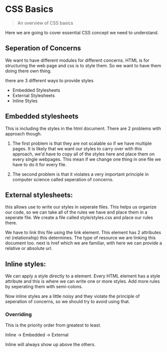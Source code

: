 # CSS Basics

> An overview of CSS basics

Here we are going to cover essential CSS concept we need to understand.

## Seperation of Concerns

We want to have different modules for different concerns. HTML is for structuring the web page and css is to style them. So we want to have them doing there own thing.

there are 3 different ways to provide styles

- Embedded Stylesheets
- External Stylesheets
- Inline Styles

## Embedded stylesheets

This is including the styles in the html document. There are 2 problems with approach though.

1. The first problem is that they are not scalable so if we have multiple pages. It is likely that we want our styles to carry over with this approach, we'd have to copy all of the styles here and place them on every single webpages. This mean if we change one thing in one file we have to do it for every file.

2. The second problem is that it violates a very important principle in computer science called seperation of concerns.

## External stylesheets:

this allows use to write our styles in seperate files. This helps us organize our code, so we can take all of the rules we have and place them in a seperate file. We create a file called style/styles.css and place our rules there.

We have to link this file using the link element. This element has 2 attributes rel (relationship) this determines. The type of resource we are linking this document too. next is href which we are familiar, with here we can provide a relative or absolute url.

## Inline styles:

We can apply a style directly to a element. Every HTML element has a style attribute and this is where we can write one or more styles. Add more rules by seperating them with semi-colons.

Now inline styles are a little noisy and they violate the principle of seperation of concerns, so we should try to avoid using that.

### Overriding

This is the priority order from greatest to least.

Inline -> Embedded -> External

Inline will always show up above the others.
